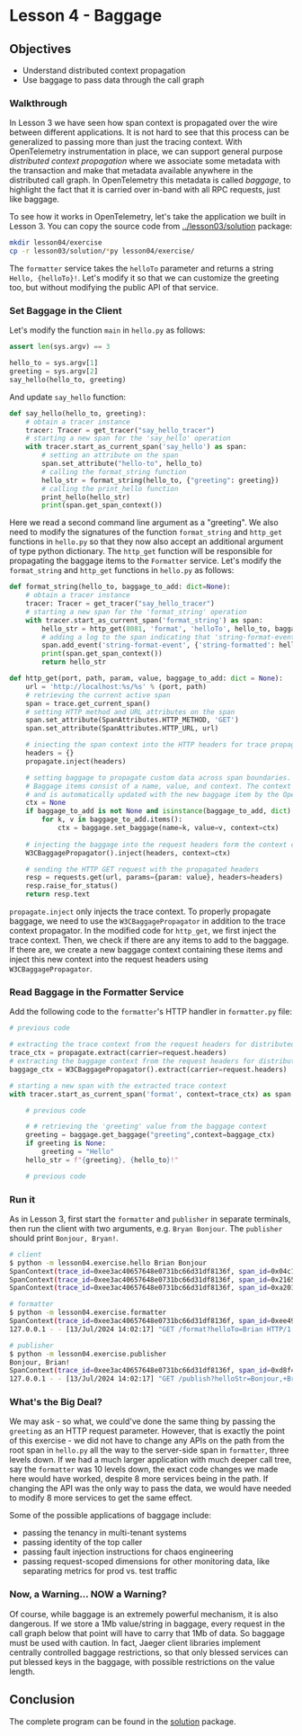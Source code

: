 # Lesson 4 - Baggage

## Objectives

* Understand distributed context propagation
* Use baggage to pass data through the call graph

### Walkthrough

In Lesson 3 we have seen how span context is propagated over the wire between different applications. It is not hard to see that this process can be generalized to passing more than just the tracing context. With OpenTelemetry instrumentation in place, we can support general purpose _distributed context propagation_ where we associate some metadata with the transaction and make that metadata available anywhere in the distributed call graph. In OpenTelemetry this metadata is called _baggage_, to highlight the fact that it is carried over in-band with all RPC requests, just like baggage.

To see how it works in OpenTelemetry, let's take the application we built in Lesson 3. You can copy the source code from [../lesson03/solution](../lesson03/solution) package:

```bash
mkdir lesson04/exercise
cp -r lesson03/solution/*py lesson04/exercise/
```

The `formatter` service takes the `helloTo` parameter and returns a string `Hello, {helloTo}!`. Let's modify it so that we can customize the greeting too, but without modifying the public API of that service.

### Set Baggage in the Client

Let's modify the function `main` in `hello.py` as follows:

```python
assert len(sys.argv) == 3

hello_to = sys.argv[1]
greeting = sys.argv[2]
say_hello(hello_to, greeting)
```
And update `say_hello` function:

```python
def say_hello(hello_to, greeting):
    # obtain a tracer instance
    tracer: Tracer = get_tracer("say_hello_tracer")
    # starting a new span for the 'say_hello' operation
    with tracer.start_as_current_span('say_hello') as span:
        # setting an attribute on the span
        span.set_attribute("hello-to", hello_to)
        # calling the format_string function
        hello_str = format_string(hello_to, {"greeting": greeting})
        # calling the print_hello function
        print_hello(hello_str)        
        print(span.get_span_context())
```
Here we read a second command line argument as a "greeting". We also need to modify the signatures of the function `format_string` and `http_get` functions in `hello.py` so that they now also accept an additional argument of type python dictionary. The `http_get` function will be responsible for propagating the baggage items to the `Formatter` service. Let's modify the `format_string` and `http_get` functions in `hello.py` as follows:

```python
def format_string(hello_to, baggage_to_add: dict=None):
    # obtain a tracer instance
    tracer: Tracer = get_tracer("say_hello_tracer")
    # starting a new span for the 'format_string' operation
    with tracer.start_as_current_span('format_string') as span:
        hello_str = http_get(8081, 'format', 'helloTo', hello_to, baggage_to_add)
        # adding a log to the span indicating that 'string-format-event' event has occured
        span.add_event('string-format-event', {'string-formatted': hello_str})
        print(span.get_span_context())
        return hello_str  
```

```python
def http_get(port, path, param, value, baggage_to_add: dict = None):
    url = 'http://localhost:%s/%s' % (port, path)
    # retrieving the current active span
    span = trace.get_current_span()
    # setting HTTP method and URL attributes on the span
    span.set_attribute(SpanAttributes.HTTP_METHOD, 'GET')
    span.set_attribute(SpanAttributes.HTTP_URL, url)

    # iniecting the span context into the HTTP headers for trace propagation
    headers = {}
    propagate.inject(headers)

    # setting baggage to propagate custom data across span boundaries.
    # Baggage items consist of a name, value, and context. The context is obtained from the current span scope
    # and is automatically updated with the new baggage item by the OpenTelemetry SDK.
    ctx = None
    if baggage_to_add is not None and isinstance(baggage_to_add, dict):
        for k, v in baggage_to_add.items():
            ctx = baggage.set_baggage(name=k, value=v, context=ctx)
    
    # injecting the baggage into the request headers form the context ctx for baggage propagation
    W3CBaggagePropagator().inject(headers, context=ctx)

    # sending the HTTP GET request with the propagated headers
    resp = requests.get(url, params={param: value}, headers=headers)
    resp.raise_for_status()
    return resp.text
```

`propagate.inject` only injects the trace context. To properly propagate baggage, we need to use the `W3CBaggagePropagator` in addition to the trace context propagator. 
In the modified code for `http_get`, we first inject the trace context. Then, we check if there are any items to add to the baggage. If there are, we create a new baggage context containing these items and inject this new context into the request headers using `W3CBaggagePropagator`. 


### Read Baggage in the Formatter Service

Add the following code to the `formatter`'s HTTP handler in `formatter.py` file:

```python
# previous code

# extracting the trace context from the request headers for distributed tracing
trace_ctx = propagate.extract(carrier=request.headers)
# extracting the baggage context from the request headers for distributed baggage propagation
baggage_ctx = W3CBaggagePropagator().extract(carrier=request.headers)

# starting a new span with the extracted trace context
with tracer.start_as_current_span('format', context=trace_ctx) as span:

    # previous code

    # # retrieving the 'greeting' value from the baggage context
    greeting = baggage.get_baggage("greeting",context=baggage_ctx)
    if greeting is None:
        greeting = "Hello"
    hello_str = f"{greeting}, {hello_to}!"

    # previous code

```

### Run it

As in Lesson 3, first start the `formatter` and `publisher` in separate terminals, then run the client with two arguments, e.g. `Bryan Bonjour`. The `publisher` should print `Bonjour, Bryan!`.

```bash
# client
$ python -m lesson04.exercise.hello Brian Bonjour
SpanContext(trace_id=0xee3ac40657648e0731bc66d31df8136f, span_id=0x04c15f877782773f, trace_flags=0x01, trace_state=[], is_remote=False)
SpanContext(trace_id=0xee3ac40657648e0731bc66d31df8136f, span_id=0x2165ba180ff281f8, trace_flags=0x01, trace_state=[], is_remote=False)
SpanContext(trace_id=0xee3ac40657648e0731bc66d31df8136f, span_id=0xa2019245569e2b88, trace_flags=0x01, trace_state=[], is_remote=False)

# formatter
$ python -m lesson04.exercise.formatter
SpanContext(trace_id=0xee3ac40657648e0731bc66d31df8136f, span_id=0xee49d176d752a844, trace_flags=0x01, trace_state=[], is_remote=False)
127.0.0.1 - - [13/Jul/2024 14:02:17] "GET /format?helloTo=Brian HTTP/1.1" 200 -

# publisher
$ python -m lesson04.exercise.publisher
Bonjour, Brian!
SpanContext(trace_id=0xee3ac40657648e0731bc66d31df8136f, span_id=0xd8f41fc0eb6c5835, trace_flags=0x01, trace_state=[], is_remote=False)
127.0.0.1 - - [13/Jul/2024 14:02:17] "GET /publish?helloStr=Bonjour,+Brian! HTTP/1.1" 200 -
```

### What's the Big Deal?

We may ask - so what, we could've done the same thing by passing the `greeting` as an HTTP request parameter. However, that is exactly the point of this exercise - we did not have to change any APIs on the path from the root span in `hello.py` all the way to the server-side span in `formatter`, three levels down. If we had a much larger application with much deeper call tree, say the `formatter` was 10 levels down, the exact code changes we made here would have worked, despite 8 more services being in the path. If changing the API was the only way to pass the data, we would have needed to modify 8 more services to get the same effect.

Some of the possible applications of baggage include:

  * passing the tenancy in multi-tenant systems
  * passing identity of the top caller
  * passing fault injection instructions for chaos engineering
  * passing request-scoped dimensions for other monitoring data, like separating metrics for prod vs. test traffic


### Now, a Warning... NOW a Warning?

Of course, while baggage is an extremely powerful mechanism, it is also dangerous. If we store a 1Mb value/string in baggage, every request in the call graph below that point will have to carry that 1Mb of data. So baggage must be used with caution. In fact, Jaeger client libraries implement centrally controlled baggage restrictions, so that only blessed services can put blessed keys in the baggage, with possible restrictions on the value length.

## Conclusion

The complete program can be found in the [solution](./solution) package.
